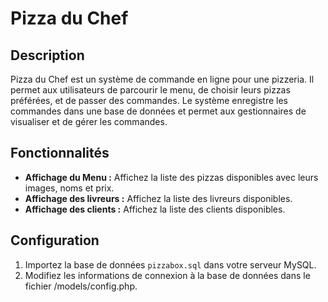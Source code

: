 # Pizza du Chef

## Description
Pizza du Chef est un système de commande en ligne pour une pizzeria. Il permet aux utilisateurs de parcourir le menu, de choisir leurs pizzas préférées, et de passer des commandes. Le système enregistre les commandes dans une base de données et permet aux gestionnaires de visualiser et de gérer les commandes.

## Fonctionnalités

- **Affichage du Menu :** Affichez la liste des pizzas disponibles avec leurs images, noms et prix.
- **Affichage des livreurs :** Affichez la liste des livreurs disponibles.
- **Affichage des clients :** Affichez la liste des clients disponibles.

## Configuration

1. Importez la base de données `pizzabox.sql` dans votre serveur MySQL.
2. Modifiez les informations de connexion à la base de données dans le fichier /models/config.php.
